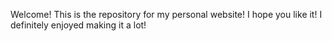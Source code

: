 Welcome! This is the repository for my personal website! I hope you like it! I definitely enjoyed making it a lot!
